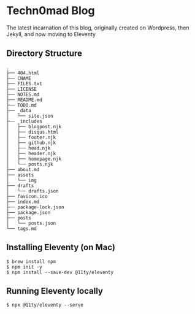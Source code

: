 # Techn0mad Blog

The latest incarnation of this blog, originally created on Wordpress, then
Jekyll, and now moving to Eleventy

## Directory Structure

```
.
├── 404.html
├── CNAME
├── FILES.txt
├── LICENSE
├── NOTES.md
├── README.md
├── TODO.md
├── _data
│   └── site.json
├── _includes
│   ├── blogpost.njk
│   ├── disqus.html
│   ├── footer.njk
│   ├── github.njk
│   ├── head.njk
│   ├── header.njk
│   ├── homepage.njk
│   └── posts.njk
├── about.md
├── assets
│   └── img
├── drafts
│   └── drafts.json
├── favicon.ico
├── index.md
├── package-lock.json
├── package.json
├── posts
│   └── posts.json
└── tags.md
```

## Installing Eleventy (on Mac)

```
$ brew install npm
$ npm init -y
$ npm install --save-dev @11ty/eleventy
```

## Running Eleventy locally

```
$ npx @11ty/eleventy --serve
```

